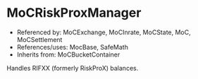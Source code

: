 # MoCRiskProxManager

- Referenced by: MoCExchange, MoCInrate, MoCState, MoC, MoCSettlement
- References/uses: MocBase, SafeMath
- Inherits from: MoCBucketContainer

Handles RIFXX (formerly RiskProX) balances.
